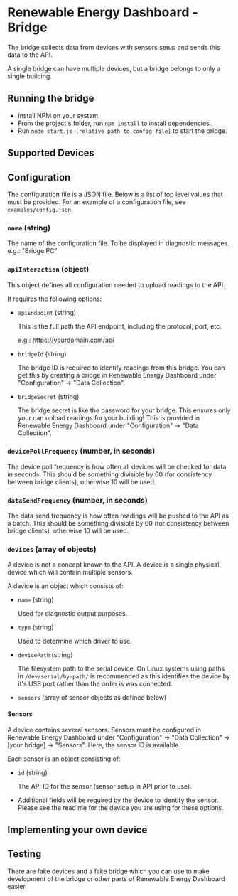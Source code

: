 # Renewable Energy Dashboard - Bridge

The bridge collects data from devices with sensors setup and sends this data to the API.

A single bridge can have multiple devices, but a bridge belongs to only a single building.

## Running the bridge
* Install NPM on your system.
* From the project's folder, run `npm install` to install dependencies.
* Run `node start.js [relative path to config file]` to start the bridge.

## Supported Devices
<!-- TODO: List all the supported devices with links to their readmes. -->

## Configuration
The configuration file is a JSON file. Below is a list of top level values that must be provided. For an example of a configuration file, see ``examples/config.json``.

### `name` (string)
The name of the configuration file. To be displayed in diagnostic messages. e.g.: "Bridge PC"

### `apiInteraction` (object)

This object defines all configuration needed to upload readings to the API.

It requires the following options:

* `apiEndpoint` (string)

  This is the full path the API endpoint, including the protocol, port, etc.

  e.g.: https://yourdomain.com/api

* `bridgeId` (string)

  The bridge ID is required to identify readings from this bridge. You can get this by creating a bridge in Renewable Energy Dashboard under "Configuration" -> "Data Collection".

* `bridgeSecret` (string)

  The bridge secret is like the password for your bridge. This ensures only your can upload readings for your building! This is provided in Renewable Energy Dashboard under "Configuration" -> "Data Collection".

### `devicePollFrequency` (number, in seconds)
The device poll frequency is how often all devices will be checked for data in seconds. This should be something divisible by 60 (for consistency between bridge clients), otherwise 10 will be used.

### `dataSendFrequency` (number, in seconds)
The data send frequency is how often readings will be pushed to the API as a batch. This should be something divisible by 60 (for consistency between bridge clients), otherwise 10 will be used.

### `devices` (array of objects)
A device is not a concept known to the API. A device is a single physical device which will contain multiple sensors.

A device is an object which consists of:

* `name` (string)

  Used for diagnostic output purposes.

* `type` (string)

  Used to determine which driver to use.

* `devicePath` (string)

  The filesystem path to the serial device.
  On Linux systems using paths in `/dev/serial/by-path/` is recommended as this identifies the device by it's USB port rather than the order is was connected.

* `sensors` (array of sensor objects as defined below)

#### Sensors
A device contains several sensors. Sensors must be configured in Renewable Energy Dashboard under "Configuration" -> "Data Collection" -> [your bridge] -> "Sensors". Here, the sensor ID is available.

Each sensor is an object consisting of:

* `id` (string)

  The API ID for the sensor (sensor setup in API prior to use).

* Additional fields will be required by the device to identify the sensor. Please see the read me for the device you are using for these options.

## Implementing your own device
<!-- TODO: Link to device docs -->

## Testing
There are fake devices and a fake bridge which you can use to make development of the bridge or other parts of Renewable Energy Dashboard easier.

<!-- TODO: Link to the testing docs -->
